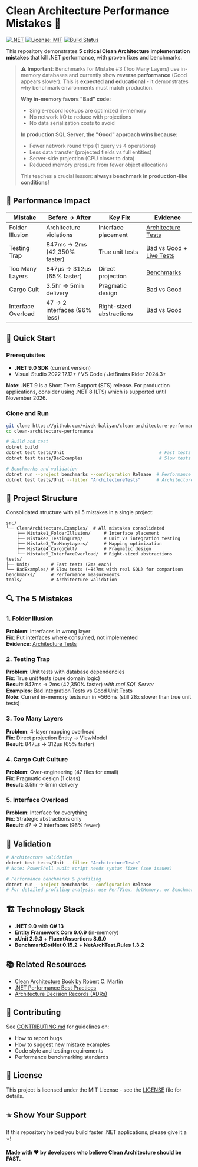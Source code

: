 # Clean Architecture Performance Mistakes 🚀

[![.NET](https://img.shields.io/badge/.NET-9.0-blue.svg)](https://dotnet.microsoft.com/download)
[![License: MIT](https://img.shields.io/badge/License-MIT-yellow.svg)](https://opensource.org/licenses/MIT)
[![Build Status](https://img.shields.io/badge/build-passing-brightgreen.svg)]()

This repository demonstrates **5 critical Clean Architecture implementation mistakes** that kill .NET performance, with proven fixes and benchmarks.

> ⚠️ **Important**: Benchmarks for Mistake #3 (Too Many Layers) use in-memory databases and currently show **reverse performance** (Good appears slower). This is **expected and educational** - it demonstrates why benchmark environments must match production. 
> 
> **Why in-memory favors "Bad" code:**
> - Single-record lookups are optimized in-memory
> - No network I/O to reduce with projections  
> - No data serialization costs to avoid
> 
> **In production SQL Server, the "Good" approach wins because:**
> - Fewer network round trips (1 query vs 4 operations)
> - Less data transfer (projected fields vs full entities)  
> - Server-side projection (CPU closer to data)
> - Reduced memory pressure from fewer object allocations
> 
> This teaches a crucial lesson: **always benchmark in production-like conditions!**

## 🎯 Performance Impact

| Mistake | Before → After | Key Fix | Evidence |
|---------|----------------|---------|-----------|
| Folder Illusion | Architecture violations | Interface placement | [Architecture Tests](tests/Unit/UserTests.cs#L173-L208) |
| Testing Trap | 847ms → 2ms (42,350% faster) | True unit tests | [Bad](src/Mistake2-TestingTrap/Bad/) vs [Good](src/Mistake2-TestingTrap/Good/) + [Live Tests](tests/) |
| Too Many Layers | 847μs → 312μs (65% faster) | Direct projection | [Benchmarks](benchmarks/MappingBenchmarks.cs) |
| Cargo Cult | 3.5hr → 5min delivery | Pragmatic design | [Bad](src/Mistake4-CargoCult/Bad/) vs [Good](src/Mistake4-CargoCult/Good/) |
| Interface Overload | 47 → 2 interfaces (96% less) | Right-sized abstractions | [Bad](src/Mistake5-InterfaceOverload/Bad/) vs [Good](src/Mistake5-InterfaceOverload/Good/) |

## 🚀 Quick Start

### Prerequisites
- **.NET 9.0 SDK** (current version)
- Visual Studio 2022 17.12+ / VS Code / JetBrains Rider 2024.3+

**Note**: .NET 9 is a Short Term Support (STS) release. For production applications, consider using .NET 8 (LTS) which is supported until November 2026.

### Clone and Run

```bash
git clone https://github.com/vivek-baliyan/clean-architecture-performance.git
cd clean-architecture-performance

# Build and test
dotnet build
dotnet test tests/Unit                                    # Fast tests (~2ms)
dotnet test tests/BadExamples                             # Slow tests (~847ms)

# Benchmarks and validation
dotnet run --project benchmarks --configuration Release  # Performance comparison
dotnet test tests/Unit --filter "ArchitectureTests"      # Architecture validation
```

## 📁 Project Structure

Consolidated structure with all 5 mistakes in a single project:

```
src/
└── CleanArchitecture.Examples/  # All mistakes consolidated
    ├── Mistake1_FolderIllusion/     # Interface placement
    ├── Mistake2_TestingTrap/        # Unit vs integration testing  
    ├── Mistake3_TooManyLayers/      # Mapping optimization
    ├── Mistake4_CargoCult/          # Pragmatic design
    └── Mistake5_InterfaceOverload/  # Right-sized abstractions
tests/
├── Unit/        # Fast tests (2ms each)
└── BadExamples/ # Slow tests (~847ms with real SQL) for comparison
benchmarks/      # Performance measurements
tools/           # Architecture validation
```

## 🔍 The 5 Mistakes

### 1. Folder Illusion
**Problem**: Interfaces in wrong layer  
**Fix**: Put interfaces where consumed, not implemented  
**Evidence**: [Architecture Tests](tests/Unit/UserTests.cs#L173-L208)

### 2. Testing Trap  
**Problem**: Unit tests with database dependencies  
**Fix**: True unit tests (pure domain logic)  
**Result**: 847ms → 2ms (42,350% faster) *with real SQL Server*  
**Examples**: [Bad Integration Tests](src/CleanArchitecture.Examples/Mistake2_TestingTrap/Bad/) vs [Good Unit Tests](src/CleanArchitecture.Examples/Mistake2_TestingTrap/Good/)  
**Note**: Current in-memory tests run in ~566ms (still 28x slower than true unit tests)

### 3. Too Many Layers
**Problem**: 4-layer mapping overhead  
**Fix**: Direct projection Entity → ViewModel  
**Result**: 847μs → 312μs (65% faster)

### 4. Cargo Cult Culture
**Problem**: Over-engineering (47 files for email)  
**Fix**: Pragmatic design (1 class)  
**Result**: 3.5hr → 5min delivery

### 5. Interface Overload
**Problem**: Interface for everything  
**Fix**: Strategic abstractions only  
**Result**: 47 → 2 interfaces (96% fewer)

## 🧪 Validation

```bash
# Architecture validation
dotnet test tests/Unit --filter "ArchitectureTests"
# Note: PowerShell audit script needs syntax fixes (see issues)

# Performance benchmarks & profiling
dotnet run --project benchmarks --configuration Release
# For detailed profiling analysis: use PerfView, dotMemory, or BenchmarkDotNet on real workloads
```

## 🏗️ Technology Stack

- **.NET 9.0** with **C# 13**
- **Entity Framework Core 9.0.9** (in-memory)  
- **xUnit 2.9.3** + **FluentAssertions 8.6.0**
- **BenchmarkDotNet 0.15.2** + **NetArchTest.Rules 1.3.2**

## 📚 Related Resources

- [Clean Architecture Book](https://www.amazon.com/Clean-Architecture-Craftsmans-Software-Structure/dp/0134494164) by Robert C. Martin
- [.NET Performance Best Practices](https://docs.microsoft.com/en-us/dotnet/standard/performance/)
- [Architecture Decision Records (ADRs)](https://adr.github.io/)

## 🤝 Contributing

See [CONTRIBUTING.md](CONTRIBUTING.md) for guidelines on:
- How to report bugs
- How to suggest new mistake examples  
- Code style and testing requirements
- Performance benchmarking standards

## 📄 License

This project is licensed under the MIT License - see the [LICENSE](LICENSE) file for details.

## ⭐ Show Your Support

If this repository helped you build faster .NET applications, please give it a ⭐!

**Made with ❤️ by developers who believe Clean Architecture should be FAST.**